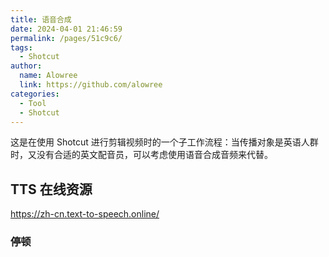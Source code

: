 ```yaml
---
title: 语音合成
date: 2024-04-01 21:46:59
permalink: /pages/51c9c6/
tags:
  - Shotcut
author:
  name: Alowree
  link: https://github.com/alowree
categories:
  - Tool
  - Shotcut
---
```


这是在使用 Shotcut 进行剪辑视频时的一个子工作流程：当传播对象是英语人群时，又没有合适的英文配音员，可以考虑使用语音合成音频来代替。

<!-- more -->

## TTS 在线资源

https://zh-cn.text-to-speech.online/

### 停顿
